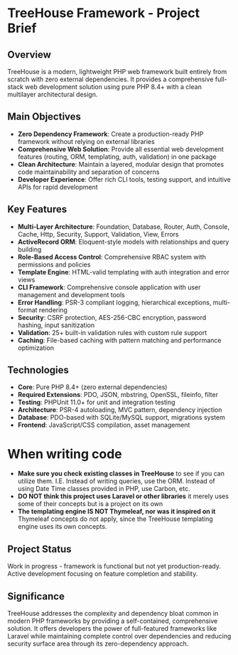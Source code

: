 # TreeHouse Framework - Project Brief

## Overview
TreeHouse is a modern, lightweight PHP web framework built entirely from scratch with zero external dependencies. It provides a comprehensive full-stack web development solution using pure PHP 8.4+ with a clean multilayer architectural design.

## Main Objectives
- **Zero Dependency Framework**: Create a production-ready PHP framework without relying on external libraries
- **Comprehensive Web Solution**: Provide all essential web development features (routing, ORM, templating, auth, validation) in one package
- **Clean Architecture**: Maintain a layered, modular design that promotes code maintainability and separation of concerns
- **Developer Experience**: Offer rich CLI tools, testing support, and intuitive APIs for rapid development

## Key Features
- **Multi-Layer Architecture**: Foundation, Database, Router, Auth, Console, Cache, Http, Security, Support, Validation, View, Errors
- **ActiveRecord ORM**: Eloquent-style models with relationships and query building
- **Role-Based Access Control**: Comprehensive RBAC system with permissions and policies
- **Template Engine**: HTML-valid templating with auth integration and error views
- **CLI Framework**: Comprehensive console application with user management and development tools
- **Error Handling**: PSR-3 compliant logging, hierarchical exceptions, multi-format rendering
- **Security**: CSRF protection, AES-256-CBC encryption, password hashing, input sanitization
- **Validation**: 25+ built-in validation rules with custom rule support
- **Caching**: File-based caching with pattern matching and performance optimization

## Technologies
- **Core**: Pure PHP 8.4+ (zero external dependencies)
- **Required Extensions**: PDO, JSON, mbstring, OpenSSL, fileinfo, filter
- **Testing**: PHPUnit 11.0+ for unit and integration testing
- **Architecture**: PSR-4 autoloading, MVC pattern, dependency injection
- **Database**: PDO-based with SQLite/MySQL support, migrations system
- **Frontend**: JavaScript/CSS compilation, asset management

# When writing code
- **Make sure you check existing classes in TreeHouse** to see if you can utilize them. I.E. Instead of writing queries, use the ORM. Instead of using Date Time classes provided in PHP, use Carbon, etc.
- **DO NOT think this project uses Laravel or other libraries** it merely uses some of their concepts but is a project on its own
- **The templating engine IS NOT Thymeleaf, nor was it inspired on it** Thymeleaf concepts do not apply, since the TreeHouse templating engine uses its own concepts.

## Project Status
Work in progress - framework is functional but not yet production-ready. Active development focusing on feature completion and stability.

## Significance
TreeHouse addresses the complexity and dependency bloat common in modern PHP frameworks by providing a self-contained, comprehensive solution. It offers developers the power of full-featured frameworks like Laravel while maintaining complete control over dependencies and reducing security surface area through its zero-dependency approach.